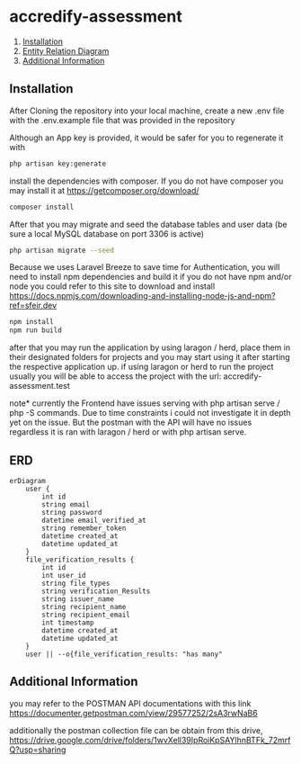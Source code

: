 # accredify-assessment

1. [Installation](#Installation)
2. [Entity Relation Diagram](#ERD)
3. [Additional Information](#Additional-Information)


## Installation
After Cloning the repository into your local machine, create a new .env file with the .env.example file that was provided in the repository

Although an App key is provided, it would be safer for you to regenerate it with
```bash
php artisan key:generate
```

install the dependencies with composer. 
If you do not have composer you may install it at https://getcomposer.org/download/
```bash
composer install
```
After that you may migrate and seed the database tables and user data (be sure a local MySQL database on port 3306 is active)
```bash
php artisan migrate --seed
```
Because we uses Laravel Breeze to save time for Authentication, you will need to install npm dependencies and build it
if you do not have npm and/or node you could refer to this site to download and install
https://docs.npmjs.com/downloading-and-installing-node-js-and-npm?ref=sfeir.dev

```bash
npm install
npm run build
```
after that you may run the application by using laragon / herd, place them in their designated folders for projects and you may start using it after starting the respective application up.
if using laragon or herd to run the project usually you will be able to access the project with the url: accredify-assessment.test

note* currently the Frontend have issues serving with php artisan serve / php -S commands. Due to time constraints i could not investigate it in depth yet on the issue. 
But the postman with the API will have no issues regardless it is ran with laragon / herd or with php artisan serve.

## ERD
``` mermaid
erDiagram
    user {
        int id
        string email
        string password
        datetime email_verified_at
        string remember_token
        datetime created_at
        datetime updated_at
    }
    file_verification_results {
        int id
        int user_id
        string file_types
        string verification_Results
        string issuer_name
        string recipient_name
        string recipient_email
        int timestamp
        datetime created_at
        datetime updated_at
    }
    user || --o{file_verification_results: "has many"
```

## Additional Information
you may refer to the POSTMAN API documentations with this link
https://documenter.getpostman.com/view/29577252/2sA3rwNaB6

additionally the postman collection file can be obtain from this drive,
https://drive.google.com/drive/folders/1wvXell39IpRoiKpSAYlhnBTFk_72mrfQ?usp=sharing
